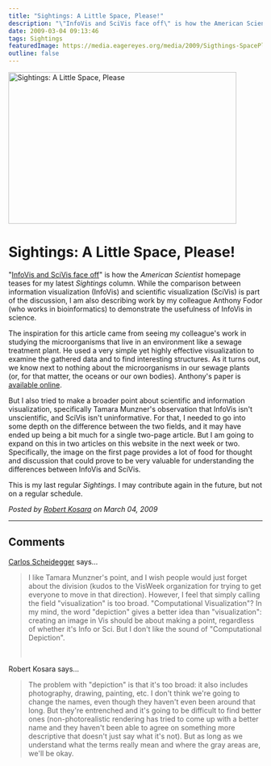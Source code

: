 ```yaml
---
title: "Sightings: A Little Space, Please!"
description: "\"InfoVis and SciVis face off\" is how the American Scientist homepage teases for my latest Sightings column. While the comparison between information visualization (InfoVis) and scientific visualization (SciVis) is part of the discussion, I am also describing work by my colleague Anthony Fodor (who works in bioinformatics) to demonstrate the usefulness of InfoVis in science."
date: 2009-03-04 09:13:46
tags: Sightings
featuredImage: https://media.eagereyes.org/media/2009/Sigthings-SpacePlease.png
outline: false
---
```


<p><img src="https://media.eagereyes.org/media/2009/Sigthings-SpacePlease.png" alt="Sightings: A Little Space, Please" width="452" height="300" /></p>

# Sightings: A Little Space, Please!

"<a href="http://www.americanscientist.org/issues/pub/2009/3/a-little-space-please">InfoVis and SciVis face off</a>" is how the <em>American Scientist</em> homepage teases for my latest <em>Sightings</em> column. While the comparison between information visualization (InfoVis) and scientific visualization (SciVis) is part of the discussion, I am also describing work by my colleague Anthony Fodor (who works in bioinformatics) to demonstrate the usefulness of InfoVis in science.

The inspiration for this article came from seeing my colleague's work in studying the microorganisms that live in an environment like a sewage treatment plant. He used a very simple yet highly effective visualization to examine the gathered data and to find interesting structures. As it turns out, we know next to nothing about the microorganisms in our sewage plants (or, for that matter, the oceans or our own bodies). Anthony's paper is <a href="http://aem.asm.org/cgi/content/abstract/AEM.01210-08v1">available online</a>.

But I also tried to make a broader point about scientific and information visualization, specifically Tamara Munzner's observation that InfoVis isn't unscientific, and SciVis isn't uninformative. For that, I needed to go into some depth on the difference between the two fields, and it may have ended up being a bit much for a single two-page article. But I am going to expand on this in two articles on this website in the next week or two. Specifically, the image on the first page provides a lot of food for thought and discussion that could prove to be very valuable for understanding the differences between InfoVis and SciVis.

This is my last regular <em>Sightings</em>. I may contribute again in the future, but not on a regular schedule.


_Posted by <a href="/about">Robert Kosara</a> on March 04, 2009_


<aside class="comments">

---
## Comments

<a href="http://carlosscheidegger.wordpress.com" rel="nofollow noopener" target="_blank">Carlos Scheidegger</a> says…
>	<p>I like Tamara Munzner's point, and I wish people would just forget about the division (kudos to the VisWeek organization for trying to get everyone to move in that direction). However, I feel that simply calling the field "visualization" is too broad. "Computational Visualization"? In my mind, the word "depiction" gives a better idea than "visualization": creating an image in Vis should be about making a point, regardless of whether it's Info or Sci. But I don't like the sound of "Computational Depiction".</p>
>	<p>&nbsp;</p>

Robert Kosara says…
>	<p>The problem with "depiction" is that it's too broad: it also includes photography, drawing, painting, etc. I don't think we're going to change the names, even though they haven't even been around that long. But they're entrenched and it's going to be difficult to find better ones (non-photorealistic rendering has tried to come up with a better name and they haven't been able to agree on something more descriptive that doesn't just say what it's not). But as long as we understand what the terms really mean and where the gray areas are, we'll be okay.</p>

</aside>

